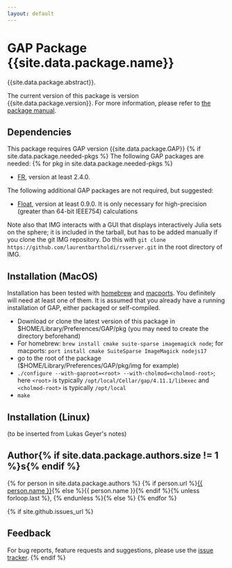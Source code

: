 ```yaml
---
layout: default
---
```


# GAP Package {{site.data.package.name}}

{{site.data.package.abstract}}.

The current version of this package is version {{site.data.package.version}}.
For more information, please refer to [the package manual]({{site.data.package.doc-html}}).

## Dependencies

This package requires GAP version {{site.data.package.GAP}}
{% if site.data.package.needed-pkgs %}
The following GAP packages are needed:
{% for pkg in site.data.package.needed-pkgs %}
- [FR](https://gap-packages.github.io/fr), version at least 2.4.0.

The following additional GAP packages are not required, but suggested:
- [Float](https://gap-packages.github.io/float/), version at least 0.9.0. It is only necessary for high-precision (greater than 64-bit IEEE754) calculations

Note also that IMG interacts with a GUI that displays interactively Julia sets on the sphere; it is included in the tarball, but has to be added manually if you clone the git IMG repository. Do this with `git clone https://github.com/laurentbartholdi/rsserver.git` in the root directory of IMG.

## Installation (MacOS)

Installation has been tested with [homebrew](https://brew.sh/) and [macports](https://www.macports.org/). You definitely will need at least one of them. It is assumed that you already have a running installation of GAP, either packaged or self-compiled.

* Download or clone the latest version of this package in $HOME/Library/Preferences/GAP/pkg (you may need to create the directory beforehand)
* For homebrew: `brew install cmake suite-sparse imagemagick node`; for macports: `port install cmake SuiteSparse ImageMagick nodejs17`
* go to the root of the package ($HOME/Library/Preferences/GAP/pkg/img for example)
* `./configure --with-gaproot=<root> --with-cholmod=<cholmod-root>`; here `<root>` is typically `/opt/local/Cellar/gap/4.11.1/libexec` and `<cholmod-root>` is typically `/opt/local`
* `make`

## Installation (Linux)

(to be inserted from Lukas Geyer's notes)

## Author{% if site.data.package.authors.size != 1 %}s{% endif %}
{% for person in site.data.package.authors %}
{% if person.url %}<a href="{{ person.url }}">{{ person.name }}</a>{% else %}{{ person.name }}{% endif %}{% unless forloop.last %}, {% endunless %}{% else %}
{% endfor %}

{% if site.github.issues_url %}
## Feedback

For bug reports, feature requests and suggestions, please use the
[issue tracker]({{site.github.issues_url}}).
{% endif %}
